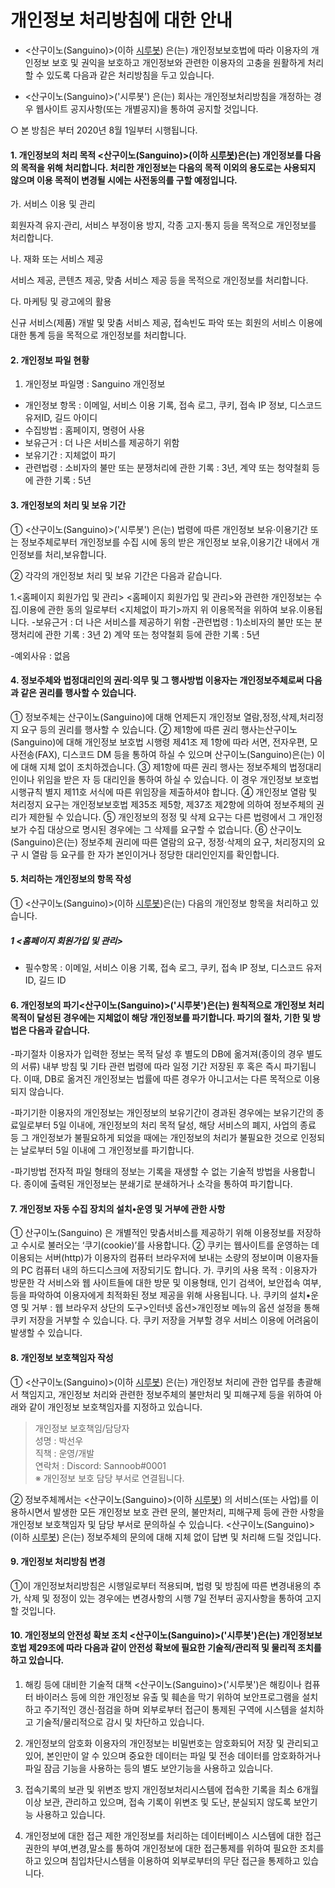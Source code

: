 # 개인정보 처리방침에 대한 안내
- <산구이노(Sanguino)>(이하 [시루봇](https://siru.moe)) 은(는) 개인정보보호법에 따라 이용자의 개인정보 보호 및 권익을 보호하고 개인정보와 관련한 이용자의 고충을 원활하게 처리할 수 있도록 다음과 같은 처리방침을 두고 있습니다.

- <산구이노(Sanguino)>('시루봇') 은(는) 회사는 개인정보처리방침을 개정하는 경우 웹사이트 공지사항(또는 개별공지)을 통하여 공지할 것입니다.

○ 본 방침은 부터 2020년 8월 1일부터 시행됩니다.


#### 1. 개인정보의 처리 목적 <산구이노(Sanguino)>(이하 [시루봇](https://siru.moe))은(는) 개인정보를 다음의 목적을 위해 처리합니다. 처리한 개인정보는 다음의 목적 이외의 용도로는 사용되지 않으며 이용 목적이 변경될 시에는 사전동의를 구할 예정입니다.

가. 서비스 이용 및 관리

회원자격 유지·관리, 서비스 부정이용 방지, 각종 고지·통지 등을 목적으로 개인정보를 처리합니다.


나. 재화 또는 서비스 제공

서비스 제공, 콘텐츠 제공, 맞춤 서비스 제공 등을 목적으로 개인정보를 처리합니다.


다. 마케팅 및 광고에의 활용

신규 서비스(제품) 개발 및 맞춤 서비스 제공, 접속빈도 파악 또는 회원의 서비스 이용에 대한 통계 등을 목적으로 개인정보를 처리합니다.




#### 2. 개인정보 파일 현황

1. 개인정보 파일명 : Sanguino 개인정보
- 개인정보 항목 : 이메일, 서비스 이용 기록, 접속 로그, 쿠키, 접속 IP 정보, 디스코드 유저ID, 길드 아이디
- 수집방법 : 홈페이지, 명령어 사용
- 보유근거 : 더 나은 서비스를 제공하기 위함
- 보유기간 : 지체없이 파기
- 관련법령 : 소비자의 불만 또는 분쟁처리에 관한 기록 : 3년, 계약 또는 청약철회 등에 관한 기록 : 5년




#### 3. 개인정보의 처리 및 보유 기간

① <산구이노(Sanguino)>('시루봇') 은(는) 법령에 따른 개인정보 보유·이용기간 또는 정보주체로부터 개인정보를 수집 시에 동의 받은 개인정보 보유,이용기간 내에서 개인정보를 처리,보유합니다.

② 각각의 개인정보 처리 및 보유 기간은 다음과 같습니다.

1.<홈페이지 회원가입 및 관리>
<홈페이지 회원가입 및 관리>와 관련한 개인정보는 수집.이용에 관한 동의 일로부터 <지체없이 파기>까지 위 이용목적을 위하여 보유.이용됩니다.
-보유근거 : 더 나은 서비스를 제공하기 위함
-관련법령 : 1)소비자의 불만 또는 분쟁처리에 관한 기록 : 3년
2) 계약 또는 청약철회 등에 관한 기록 : 5년

-예외사유 : 없음

#### 4. 정보주체와 법정대리인의 권리·의무 및 그 행사방법 이용자는 개인정보주체로써 다음과 같은 권리를 행사할 수 있습니다.

① 정보주체는 산구이노(Sanguino)에 대해 언제든지 개인정보 열람,정정,삭제,처리정지 요구 등의 권리를 행사할 수 있습니다.
② 제1항에 따른 권리 행사는산구이노(Sanguino)에 대해 개인정보 보호법 시행령 제41조 제 1항에 따라 서면, 전자우편, 모사전송(FAX), 디스코드 DM 등을 통하여 하실 수 있으며 산구이노(Sanguino)은(는) 이에 대해 지체 없이 조치하겠습니다.
③ 제1항에 따른 권리 행사는 정보주체의 법정대리인이나 위임을 받은 자 등 대리인을 통하여 하실 수 있습니다. 이 경우 개인정보 보호법 시행규칙 별지 제11호 서식에 따른 위임장을 제출하셔야 합니다.
④ 개인정보 열람 및 처리정지 요구는 개인정보보호법 제35조 제5항, 제37조 제2항에 의하여 정보주체의 권리가 제한될 수 있습니다.
⑤ 개인정보의 정정 및 삭제 요구는 다른 법령에서 그 개인정보가 수집 대상으로 명시된 경우에는 그 삭제를 요구할 수 없습니다.
⑥ 산구이노(Sanguino)은(는) 정보주체 권리에 따른 열람의 요구, 정정·삭제의 요구, 처리정지의 요구 시 열람 등 요구를 한 자가 본인이거나 정당한 대리인인지를 확인합니다.


#### 5. 처리하는 개인정보의 항목 작성

① <산구이노(Sanguino)>(이하 [시루봇](https://siru.moe))은(는) 다음의 개인정보 항목을 처리하고 있습니다.

##### 1 <홈페이지 회원가입 및 관리>
- 필수항목 : 이메일, 서비스 이용 기록, 접속 로그, 쿠키, 접속 IP 정보, 디스코드 유저 ID, 길드 ID




#### 6. 개인정보의 파기<산구이노(Sanguino)>('시루봇')은(는) 원칙적으로 개인정보 처리목적이 달성된 경우에는 지체없이 해당 개인정보를 파기합니다. 파기의 절차, 기한 및 방법은 다음과 같습니다.

-파기절차
이용자가 입력한 정보는 목적 달성 후 별도의 DB에 옮겨져(종이의 경우 별도의 서류) 내부 방침 및 기타 관련 법령에 따라 일정 기간 저장된 후 혹은 즉시 파기됩니다. 이때, DB로 옮겨진 개인정보는 법률에 따른 경우가 아니고서는 다른 목적으로 이용되지 않습니다.

-파기기한
이용자의 개인정보는 개인정보의 보유기간이 경과된 경우에는 보유기간의 종료일로부터 5일 이내에, 개인정보의 처리 목적 달성, 해당 서비스의 폐지, 사업의 종료 등 그 개인정보가 불필요하게 되었을 때에는 개인정보의 처리가 불필요한 것으로 인정되는 날로부터 5일 이내에 그 개인정보를 파기합니다.

-파기방법
전자적 파일 형태의 정보는 기록을 재생할 수 없는 기술적 방법을 사용합니다.
종이에 출력된 개인정보는 분쇄기로 분쇄하거나 소각을 통하여 파기합니다.



#### 7. 개인정보 자동 수집 장치의 설치•운영 및 거부에 관한 사항

① 산구이노(Sanguino) 은 개별적인 맞춤서비스를 제공하기 위해 이용정보를 저장하고 수시로 불러오는 ‘쿠기(cookie)’를 사용합니다. 
② 쿠키는 웹사이트를 운영하는 데 이용되는 서버(http)가 이용자의 컴퓨터 브라우저에 보내는 소량의 정보이며 이용자들의 PC 컴퓨터 내의 하드디스크에 저장되기도 합니다. 가. 쿠키의 사용 목적 : 이용자가 방문한 각 서비스와 웹 사이트들에 대한 방문 및 이용형태, 인기 검색어, 보안접속 여부, 등을 파악하여 이용자에게 최적화된 정보 제공을 위해 사용됩니다. 나. 쿠키의 설치•운영 및 거부 : 웹 브라우저 상단의 도구>인터넷 옵션>개인정보 메뉴의 옵션 설정을 통해 쿠키 저장을 거부할 수 있습니다. 다. 쿠키 저장을 거부할 경우 서비스 이용에 어려움이 발생할 수 있습니다.


#### 8. 개인정보 보호책임자 작성


① <산구이노(Sanguino)>(이하 [시루봇](https://siru.moe)) 은(는) 개인정보 처리에 관한 업무를 총괄해서 책임지고, 개인정보 처리와 관련한 정보주체의 불만처리 및 피해구제 등을 위하여 아래와 같이 개인정보 보호책임자를 지정하고 있습니다.

> 개인정보 보호책임/담당자   
> 성명 : 박선우   
> 직책 : 운영/개발   
> 연락처 : Discord: Sannoob#0001   
> ※ 개인정보 보호 담당 부서로 연결됩니다.   

② 정보주체께서는 <산구이노(Sanguino)>(이하 [시루봇](https://siru.moe)) 의 서비스(또는 사업)를 이용하시면서 발생한 모든 개인정보 보호 관련 문의, 불만처리, 피해구제 등에 관한 사항을 개인정보 보호책임자 및 담당 부서로 문의하실 수 있습니다. <산구이노(Sanguino)>(이하 [시루봇](https://siru.moe)) 은(는) 정보주체의 문의에 대해 지체 없이 답변 및 처리해 드릴 것입니다.



#### 9. 개인정보 처리방침 변경

①이 개인정보처리방침은 시행일로부터 적용되며, 법령 및 방침에 따른 변경내용의 추가, 삭제 및 정정이 있는 경우에는 변경사항의 시행 7일 전부터 공지사항을 통하여 고지할 것입니다.



#### 10. 개인정보의 안전성 확보 조치 <산구이노(Sanguino)>('시루봇')은(는) 개인정보보호법 제29조에 따라 다음과 같이 안전성 확보에 필요한 기술적/관리적 및 물리적 조치를 하고 있습니다.

1. 해킹 등에 대비한 기술적 대책
<산구이노(Sanguino)>('시루봇')은 해킹이나 컴퓨터 바이러스 등에 의한 개인정보 유출 및 훼손을 막기 위하여 보안프로그램을 설치하고 주기적인 갱신·점검을 하며 외부로부터 접근이 통제된 구역에 시스템을 설치하고 기술적/물리적으로 감시 및 차단하고 있습니다.

2. 개인정보의 암호화
이용자의 개인정보는 비밀번호는 암호화되어 저장 및 관리되고 있어, 본인만이 알 수 있으며 중요한 데이터는 파일 및 전송 데이터를 암호화하거나 파일 잠금 기능을 사용하는 등의 별도 보안기능을 사용하고 있습니다.

3. 접속기록의 보관 및 위변조 방지
개인정보처리시스템에 접속한 기록을 최소 6개월 이상 보관, 관리하고 있으며, 접속 기록이 위변조 및 도난, 분실되지 않도록 보안기능 사용하고 있습니다.

4. 개인정보에 대한 접근 제한
개인정보를 처리하는 데이터베이스 시스템에 대한 접근권한의 부여,변경,말소를 통하여 개인정보에 대한 접근통제를 위하여 필요한 조치를 하고 있으며 침입차단시스템을 이용하여 외부로부터의 무단 접근을 통제하고 있습니다.
